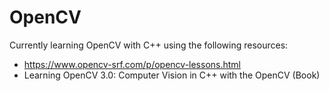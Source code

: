 # OpenCV
Currently learning OpenCV with C++ using the following resources:
- https://www.opencv-srf.com/p/opencv-lessons.html
- Learning OpenCV 3.0: Computer Vision in C++ with the OpenCV (Book) 
